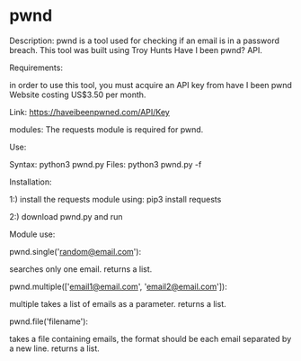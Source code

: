 # pwnd
Description:
pwnd is a tool used for checking if an email is in a password breach. This tool was built using Troy Hunts Have I been pwnd? API.

Requirements:

in order to use this tool, you must acquire an API key from have I been pwnd Website costing US$3.50 per month.

Link: https://haveibeenpwned.com/API/Key

modules: The requests module is required for pwnd.

Use:

Syntax: python3 pwnd.py Files: python3 pwnd.py -f

Installation:

1:) install the requests module using: pip3 install requests

2:) download pwnd.py and run

Module use:

pwnd.single('random@email.com'):

searches only one email. returns a list.

pwnd.multiple(['email1@email.com', 'email2@email.com']):

multiple takes a list of emails as a parameter. returns a list.

pwnd.file('filename'):

takes a file containing emails, the format should be each email separated by a new line. returns a list.
